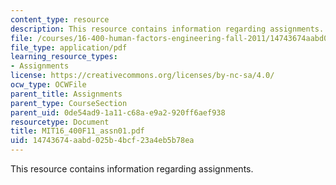 ```yaml
---
content_type: resource
description: This resource contains information regarding assignments.
file: /courses/16-400-human-factors-engineering-fall-2011/14743674aabd025b4bcf23a4eb5b78ea_MIT16_400F11_assn01.pdf
file_type: application/pdf
learning_resource_types:
- Assignments
license: https://creativecommons.org/licenses/by-nc-sa/4.0/
ocw_type: OCWFile
parent_title: Assignments
parent_type: CourseSection
parent_uid: 0de54ad9-1a11-c68a-e9a2-920ff6aef938
resourcetype: Document
title: MIT16_400F11_assn01.pdf
uid: 14743674-aabd-025b-4bcf-23a4eb5b78ea
---
```

This resource contains information regarding assignments.